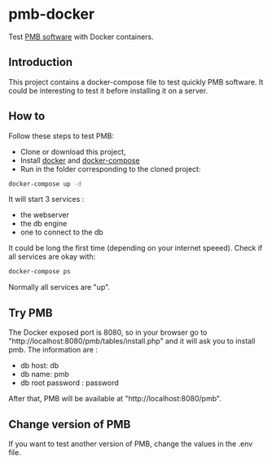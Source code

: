 # pmb-docker
Test [PMB software](https://www.sigb.net/index.php?lvl=cmspage&pageid=6&id_rubrique=220&opac_view=1) with Docker containers.

## Introduction

This project contains a docker-compose file to test quickly PMB software. It could be
interesting to test it before installing it on a server.

## How to

Follow these steps to test PMB:
- Clone or download this project, 
- Install [docker](https://docs.docker.com/get-docker/) and [docker-compose](https://docs.docker.com/compose/install/)
- Run in the folder corresponding to the cloned project:
```bash
docker-compose up -d
```
It will start 3 services :
- the webserver
- the db engine 
- one to connect to the db

It could be long the first time (depending on your internet speeed). Check if
all services are okay with:
```bash
docker-compose ps
```
Normally all services are "up".

## Try PMB

The Docker exposed port is 8080, so in your browser go to
"http://localhost:8080/pmb/tables/install.php" and it will ask you to install pmb.
The information are :
- db host: db
- db name: pmb
- db root password : password

After that, PMB will be available at "http://localhost:8080/pmb".



## Change version of PMB

If you want to test another version of PMB, change the values in the .env file.

